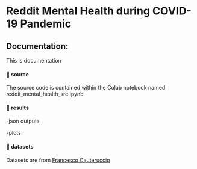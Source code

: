 # Reddit Mental Health during COVID-19 Pandemic

<h2>Documentation:</h2>


This is documentation

<h4>📁 source</h4>

The source code is contained within the Colab notebook named reddit_mental_health_src.ipynb


<h4>📁 results</h4>


-json outputs

-plots


<h4>📁 datasets</h4>

Datasets are from <a href="https://bitbucket.org/cauteruccio/reddit-dataset/src/master/">Francesco Cauteruccio</a>



